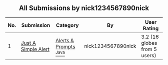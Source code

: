 ﻿<div align="center">

## All Submissions by nick1234567890nick

</div>

No.  | Submission | Category | By   | User Rating
---- | ---------- | -------- | ---- | -----------
1 | [Just A Simple Alert<br />](https://github.com/Planet-Source-Code/nick1234567890nick-just-a-simple-alert__2-2994) | [Alerts & Prompts<br /><sup>Java</sup>](../ByCategory/alerts-prompts__2-85.md) | nick1234567890nick | 3.2 (16 globes from 5 users)
